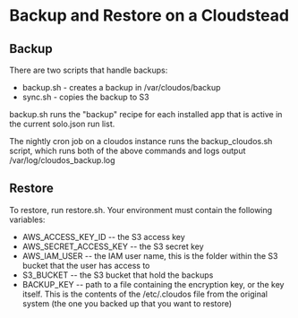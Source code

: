 # Backup and Restore on a Cloudstead

## Backup

There are two scripts that handle backups:

* backup.sh - creates a backup in /var/cloudos/backup
* sync.sh   - copies the backup to S3

backup.sh runs the "backup" recipe for each installed app that is active in the current solo.json run list.

The nightly cron job on a cloudos instance runs the backup_cloudos.sh script, which runs both of the above commands
and logs output /var/log/cloudos_backup.log

## Restore

To restore, run restore.sh. Your environment must contain the following variables:

* AWS_ACCESS_KEY_ID -- the S3 access key
* AWS_SECRET_ACCESS_KEY -- the S3 secret key
* AWS_IAM_USER -- the IAM user name, this is the folder within the S3 bucket that the user has access to
* S3_BUCKET -- the S3 bucket that hold the backups
* BACKUP_KEY -- path to a file containing the encryption key, or the key itself. This is the contents of the /etc/.cloudos file from the original system (the one you backed up that you want to restore)
